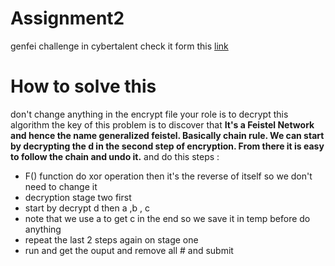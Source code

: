 
# Assignment2

genfei challenge in cybertalent check it form this [link](https://cybertalents.com/challenges/cryptography/genfei)
# How to solve this
 don't change anything in the encrypt file your role is to decrypt this algorithm 
 the key of this problem is to discover that 
 **It's a Feistel Network and hence the name generalized feistel.
 Basically chain rule. We can start by decrypting the d in
 the second step of encryption. 
 From there it is easy to follow the chain and undo it.** 
 and do this steps :

 - F() function do xor operation then it's the reverse of itself
 so we don't need to change it 
 - decryption stage two first 
 - start by decrypt d then  a ,b , c   
 - note that we use a to get c in the end so we save it in temp before do anything 
 - repeat the last 2  steps again on stage one 
 - run and get the ouput and remove all # and submit 
